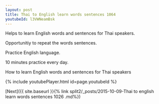 ```yaml
---
layout: post
title: Thai to English learn words sentences 1064 
youtubeId: l3VWNeamBsk
---
```

 
 
Helps to learn English words and sentences for Thai speakers.

Opportunitiy to repeat the words sentences. 

Practice English language. 
 
10 minutes practice every day. 
 
How to learn English words and sentences for Thai speakers 
 
{% include youtubePlayer.html id=page.youtubeId %}
 
 
[Next]({{ site.baseurl }}{% link  split2/_posts/2015-10-09-Thai to english learn words sentences 1026 .md%})
 
